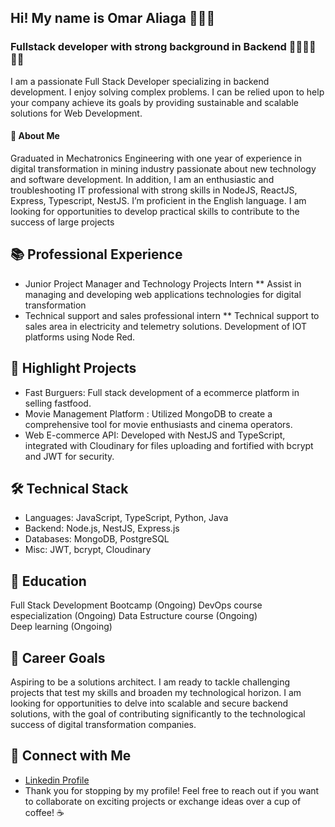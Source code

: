 ## Hi! My name is Omar Aliaga 🤖🤖🤖

<!--
**Omarbit26/Omarbit26** is a ✨ _special_ ✨ repository because its `README.md` (this file) appears on your GitHub profile.

Here are some ideas to get you started:

- 🔭 I’m currently working on ...
- 🌱 I’m currently learning ...
- 👯 I’m looking to collaborate on ...
- 🤔 I’m looking for help with ...
- 💬 Ask me about ...
- 📫 How to reach me: ...
- 😄 Pronouns: ...
- ⚡ Fun fact: ...
-->

### Fullstack developer with strong background in Backend 👨‍💻👨‍💻👨‍💻
I am a passionate Full Stack Developer specializing in backend development. I enjoy solving complex problems. I can be relied upon to help your company achieve its goals by providing sustainable and scalable solutions for Web Development. 

#### 🚀 About Me
Graduated in Mechatronics Engineering with one year of experience in digital transformation in mining industry
passionate about new technology and software development. In addition, I am an enthusiastic and troubleshooting
IT professional with strong skills in NodeJS, ReactJS, Express, Typescript, NestJS. I’m proficient in the English language. I am looking for opportunities to
develop practical skills to contribute to the success of large projects

## 📚 Professional Experience
* Junior Project Manager and Technology Projects Intern
  ** Assist in managing and developing web applications technologies for digital transformation
* Technical support and sales professional intern
  ** Technical support to sales area in electricity and telemetry solutions. Development of IOT platforms using Node Red.

## 🌟 Highlight Projects

* Fast Burguers: Full stack development of a ecommerce platform in selling fastfood. 
* Movie Management Platform : Utilized MongoDB to create a comprehensive tool for movie enthusiasts and cinema operators.
* Web E-commerce API: Developed with NestJS and TypeScript, integrated with Cloudinary for files uploading and fortified with bcrypt and JWT for security.

## 🛠️ Technical Stack
* Languages: JavaScript, TypeScript, Python, Java
* Backend: Node.js, NestJS, Express.js
* Databases: MongoDB, PostgreSQL
* Misc: JWT, bcrypt, Cloudinary

## 📖 Education
Full Stack Development Bootcamp (Ongoing)
DevOps course especialization (Ongoing)
Data Estructure course (Ongoing)  
Deep learning (Ongoing)

## 🎯 Career Goals 
Aspiring to be a solutions architect. I am ready to tackle challenging projects that test my skills and broaden my technological horizon. I am looking for opportunities to delve into scalable and secure backend solutions, with the goal of contributing significantly to the technological success of digital transformation companies. 

## 🤝 Connect with Me
* [Linkedin Profile](https://www.linkedin.com/in/jose-aliaga-092428315/)
* Thank you for stopping by my profile! Feel free to reach out if you want to collaborate on exciting projects or exchange ideas over a cup of coffee! ☕
